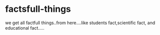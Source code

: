 # factsfull-things
we get all factfull things..from here....like students fact,scientific fact, and educational fact.....
